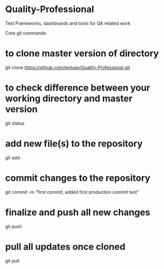 # Quality-Professional
Test Frameworks, dashboards and tools for QA related work

Core git commands

# to clone master version of directory
git clone https://github.com/jeytuan/Quality-Professional.git

# to check difference between your working directory and master version
git status

# add new file(s) to the repository
git add .

# commit changes to the repository
git commit -m "first commit, added first production commit test"

# finalize and push all new changes
git push

# pull all updates once cloned
git pull
